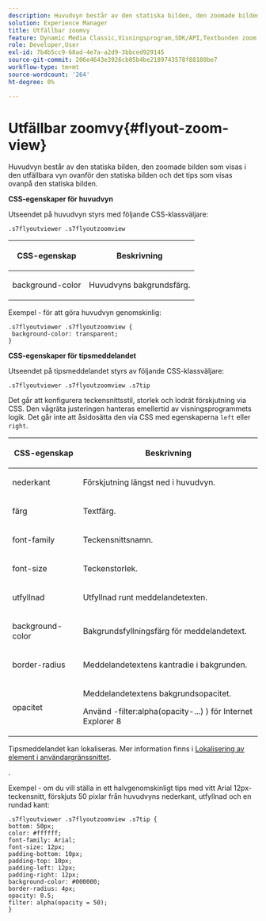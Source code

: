 ```yaml
---
description: Huvudvyn består av den statiska bilden, den zoomade bilden som visas i den utfällbara vyn ovanför den statiska bilden och det tips som visas ovanpå den statiska bilden.
solution: Experience Manager
title: Utfällbar zoomvy
feature: Dynamic Media Classic,Visningsprogram,SDK/API,Textbunden zoom
role: Developer,User
exl-id: 7b4b5cc9-68ad-4e7a-a2d9-3bbced929145
source-git-commit: 206e4643e3926cb85b4be2189743578f88180be7
workflow-type: tm+mt
source-wordcount: '264'
ht-degree: 0%

---
```


# Utfällbar zoomvy{#flyout-zoom-view}

Huvudvyn består av den statiska bilden, den zoomade bilden som visas i den utfällbara vyn ovanför den statiska bilden och det tips som visas ovanpå den statiska bilden.

<!--<a id="section_061E550C1C1D4DB2BD663A898895B38C"></a>-->

**CSS-egenskaper för huvudvyn**

Utseendet på huvudvyn styrs med följande CSS-klassväljare:

```
.s7flyoutviewer .s7flyoutzoomview
```

<table id="table_94EE3F5BBE4547C0B4943471CEE7EDE4"> 
 <thead> 
  <tr> 
   <th colname="col1" class="entry"> <p> CSS-egenskap </p> </th> 
   <th colname="col2" class="entry"> <p>Beskrivning </p> </th> 
  </tr> 
 </thead>
 <tbody> 
  <tr> 
   <td colname="col1"> <p> <span class="codeph"> background-color  </span> </p> </td> 
   <td colname="col2"> <p> Huvudvyns bakgrundsfärg. </p> </td> 
  </tr> 
 </tbody> 
</table>

Exempel - för att göra huvudvyn genomskinlig:

```
.s7flyoutviewer .s7flyoutzoomview { 
 background-color: transparent; 
}
```

**CSS-egenskaper för tipsmeddelandet**

Utseendet på tipsmeddelandet styrs av följande CSS-klassväljare:

```
.s7flyoutviewer .s7flyoutzoomview .s7tip
```

Det går att konfigurera teckensnittsstil, storlek och lodrät förskjutning via CSS. Den vågräta justeringen hanteras emellertid av visningsprogrammets logik. Det går inte att åsidosätta den via CSS med egenskaperna `left` eller `right`.

<table id="table_DCF6B69A9D8C4DB7A10C4572F7484799"> 
 <thead> 
  <tr> 
   <th colname="col1" class="entry"> <p> CSS-egenskap </p> </th> 
   <th colname="col2" class="entry"> <p>Beskrivning </p> </th> 
  </tr> 
 </thead>
 <tbody> 
  <tr> 
   <td colname="col1"> <p> <span class="codeph"> nederkant  </span> </p> </td> 
   <td colname="col2"> <p>Förskjutning längst ned i huvudvyn. </p> </td> 
  </tr> 
  <tr> 
   <td colname="col1"> <p> <span class="codeph"> färg  </span> </p> </td> 
   <td colname="col2"> <p>Textfärg. </p> </td> 
  </tr> 
  <tr> 
   <td colname="col1"> <p> <span class="codeph"> font-family  </span> </p> </td> 
   <td colname="col2"> <p>Teckensnittsnamn. </p> </td> 
  </tr> 
  <tr> 
   <td colname="col1"> <p> <span class="codeph"> font-size  </span> </p> </td> 
   <td colname="col2"> <p>Teckenstorlek. </p> </td> 
  </tr> 
  <tr> 
   <td colname="col1"> <p> <span class="codeph"> utfyllnad  </span> </p> </td> 
   <td colname="col2"> <p>Utfyllnad runt meddelandetexten. </p> </td> 
  </tr> 
  <tr> 
   <td colname="col1"> <p> <span class="codeph"> background-color  </span> </p> </td> 
   <td colname="col2"> <p>Bakgrundsfyllningsfärg för meddelandetext. </p> </td> 
  </tr> 
  <tr> 
   <td colname="col1"> <p> <span class="codeph"> border-radius  </span> </p> </td> 
   <td colname="col2"> <p>Meddelandetextens kantradie i bakgrunden. </p> </td> 
  </tr> 
  <tr> 
   <td colname="col1"> <p> <span class="codeph"> opacitet  </span> </p> </td> 
   <td colname="col2"> <p>Meddelandetextens bakgrundsopacitet. </p> <p>Använd <span class="codeph">-filter:alpha(opacity-...) ) </span> för Internet Explorer 8 </p> </td> 
  </tr> 
 </tbody> 
</table>

Tipsmeddelandet kan lokaliseras. Mer information finns i [Lokalisering av element i användargränssnittet](../../../c-html5-s7-aem-asset-viewers/c-html5-inlinezoom-viewer-about/c-html5-inlinezoom-viewer-localization.md#concept-6c8e58c611934e93ae3f211f46e15c27).

.

Exempel - om du vill ställa in ett halvgenomskinligt tips med vitt Arial 12px-teckensnitt, förskjuts 50 pixlar från huvudvyns nederkant, utfyllnad och en rundad kant:

```
.s7flyoutviewer .s7flyoutzoomview .s7tip { 
bottom: 50px; 
color: #ffffff; 
font-family: Arial; 
font-size: 12px; 
padding-bottom: 10px; 
padding-top: 10px; 
padding-left: 12px; 
padding-right: 12px; 
background-color: #000000; 
border-radius: 4px; 
opacity: 0.5; 
filter: alpha(opacity = 50); 
}
```
